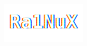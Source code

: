 <p align="center">
<img width="50%" src="./assets/glitch.svg"/>
</p>

<!-- # Hi <a href="https://ra1nux.dev">Rai</a> there 👋

- 🔭 I’m currently working on my personal projects like <a href="https://www.playts.net/"> PlayTS </a>, <a href="mp"> -->
